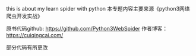 this is about my  learn  spider with python
本专题内容主要来源《python3网络爬虫开发实战》

原书代码github:
https://github.com/Python3WebSpider
作者博客： https://cuiqingcai.com/


部分代码有所更改